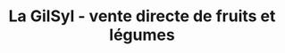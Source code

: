---
title: "La GilSyl - vente directe de fruits et légumes"
url: /aubagne/la-gilsyl-vente-directe-de-fruits-et-legumes/
shop: Hofladen
---
